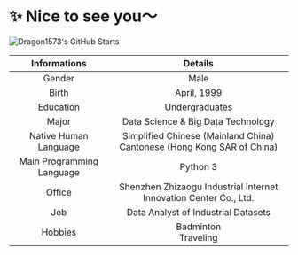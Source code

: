 # :sparkles: Nice to see you～

![Dragon1573's GitHub Starts](https://github-readme-stats.vercel.app/api?username=Dragon1573&show_icons=true&count_private=true&theme=dracula&hide_title=true&hide_border=true&include_all_commits=true)

|       Informations        |                           Details                            |
| :-----------------------: | :----------------------------------------------------------: |
|          Gender           |                             Male                             |
|           Birth           |                         April, 1999                          |
|         Education         |                        Undergraduates                        |
|           Major           |              Data Science & Big Data Technology              |
|   Native Human Language   | Simplified Chinese (Mainland China)<br />Cantonese (Hong Kong SAR of China) |
| Main Programming Language |                           Python 3                           |
|          Office           | Shenzhen Zhizaogu Industrial Internet Innovation Center Co., Ltd. |
|            Job            |             Data Analyst of Industrial Datasets              |
|          Hobbies          |                   Badminton<br />Traveling                   |

